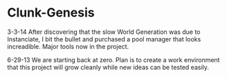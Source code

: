 Clunk-Genesis
=============

3-3-14 After discovering that the slow World Generation was due to Instanciate, I bit the bullet and purchased a pool manager that looks increadible. Major tools now in the project.

6-29-13 We are starting back at zero. Plan is to create a work environment that this project will grow cleanly while new ideas can be tested easily.

